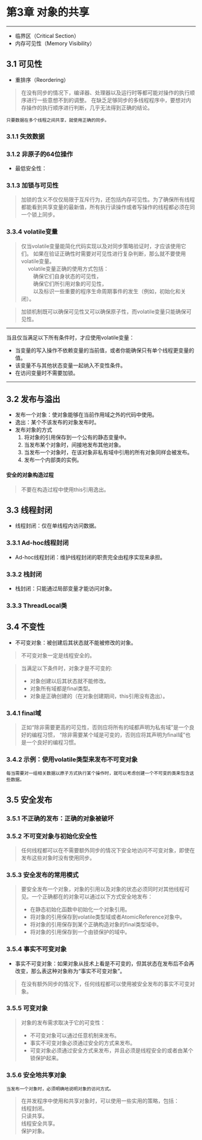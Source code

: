 # 第3章 对象的共享
---
* 临界区（Critical Section）
* 内存可见性（Memory Visibility）
## 3.1 可见性
* 重排序（Reordering）
> 在没有同步的情况下，编译器、处理器以及运行时等都可能对操作的执行顺序进行一些意想不到的调整。
> 在缺乏足够同步的多线程程序中，要想对内存操作的执行顺序进行判断，几乎无法得到正确的结论。

    只要数据在多个线程之间共享，就使用正确的同步。
    
### 3.1.1 失效数据
### 3.1.2 非原子的64位操作
* 最低安全性：
### 3.1.3 加锁与可见性
> 加锁的含义不仅仅局限于互斥行为，还包括内存可见性。为了确保所有线程都能看到共享变量的最新值，所有执行读操作或者写操作的线程都必须在同一个锁上同步。

### 3.3.4 volatile变量
> 仅当volatile变量能简化代码实现以及对同步策略验证时，才应该使用它们。
> 如果在验证正确性时需要对可见性进行复杂判断，那么就不要使用volatile变量。  
> &emsp; volatile变量正确的使用方式包括：  
> &emsp;&emsp; 确保它们自身状态的可见性，  
> &emsp;&emsp; 确保它们所引用对象的可见性，  
> &emsp;&emsp; 以及标识一些重要的程序生命周期事件的发生（例如，初始化和关闭）。

> 加锁机制既可以确保可见性又可以确保原子性，而volatile变量只能确保可见性。

---
当且仅当满足以下所有条件时，才应使用volatile变量：
* 当变量的写入操作不依赖变量的当前值，或者你能确保只有单个线程更变量的值。
* 该变量不与其他状态变量一起纳入不变性条件。
* 在访问变量时不需要加锁。
---
## 3.2 发布与溢出
* 发布一个对象：使对象能够在当前作用域之外的代码中使用。
* 逸出：某个不该发布的对象发布时。
* 发布对象的方式
    1. 将对象的引用保存到一个公有的静态变量中。  
    2. 当发布某个对象时，间接地发布其他对象。
    3. 当发布一个对象时，在该对象非私有域中引用的所有对象同样会被发布。
    4. 发布一个内部类的实例。
#### 安全的对象构造过程
> 不要在构造过程中使用this引用逸出。

## 3.3 线程封闭
* 线程封闭：仅在单线程内访问数据。
### 3.3.1 Ad-hoc线程封闭
* Ad-hoc线程封闭：维护线程封闭的职责完全由程序实现来承担。
### 3.3.2 栈封闭
* 栈封闭：只能通过局部变量才能访问对象。

### 3.3.3 ThreadLocal类

## 3.4 不变性
* 不可变对象：被创建后其状态就不能被修改的对象。
> 不可变对象一定是线程安全的。

> 当满足以下条件时，对象才是不可变的:
> * 对象创建以后其状态就不能修改。
> * 对象所有域都是final类型。
> * 对象是正确创建的（在对象创建期间，this引用没有逸出）。

### 3.4.1 final域
> 正如“除非需要更高的可见性，否则应将所有的域都声明为私有域”是一个良好的编程习惯，
> “除非需要某个域是可变的，否则应将其声明为final域”也是一个良好的编程习惯。
### 3.4.2 示例：使用volatile类型来发布不可变对象
    每当需要对一组相关数据以原子方式执行某个操作时，就可以考虑创建一个不可变的类来包含这些数据。
## 3.5 安全发布
### 3.5.1 不正确的发布：正确的对象被破坏
### 3.5.2 不可变对象与初始化安全性
> 任何线程都可以在不需要额外同步的情况下安全地访问不可变对象，即使在发布这些对象时没有使用同步。
### 3.5.3 安全发布的常用模式
> 要安全发布一个对象，对象的引用以及对象的状态必须同时对其他线程可见。一个正确都在的对象可以通过以下方式安全地发布：  
> * 在静态初始化函数中初始化一个对象引用。
> * 将对象的引用保存到volatile类型域或者AtomicReference对象中。
> * 将对象的引用保存到某个正确构造对象的final类型域中。
> * 将对象的引用保存到一个由锁保护的域中。
### 3.5.4 事实不可变对象
* 事实不可变对象：如果对象从技术上看是不可变的，但其状态在发布后不会再改变，那么表这种对象称为“事实不可变对象”。

> 在没有额外同步的情况下，任何线程都可以使用被安全发布的事实不可变对象。

### 3.5.5 可变对象
> 对象的发布需求取决于它的可变性：
> * 不可变对象可以通过任意机制来发布。
> * 事实不可变对象必须通过安全的方式来发布。
> * 可变对象必须通过安全方式来发布，并且必须是线程安全的或者由某个锁保护起来。
### 3.5.6 安全地共享对象

    当发布一个对象时，必须明确地说明对象的访问方式。
    
> 在并发程序中使用和共享对象时，可以使用一些实用的策略，包括：  
> 线程封闭。  
> 只读共享。  
> 线程安全共享。  
> 保护对象。


